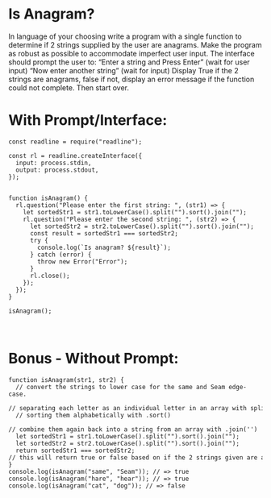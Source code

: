 # Is Anagram?

In language of your choosing write a program with a single function to determine if 2 strings supplied by the user are anagrams.  Make the program as robust as possible to accommodate imperfect user input.  The interface should prompt the user to:  “Enter a string and Press Enter”   (wait for user input)  “Now enter another string”  (wait for input)  Display True if the 2 strings are anagrams, false if not, display an error message if the function could not complete.    Then start over.

# With Prompt/Interface:
```
const readline = require("readline");

const rl = readline.createInterface({
  input: process.stdin,
  output: process.stdout,
});


function isAnagram() {
  rl.question("Please enter the first string: ", (str1) => {
    let sortedStr1 = str1.toLowerCase().split("").sort().join("");
    rl.question("Please enter the second string: ", (str2) => {
      let sortedStr2 = str2.toLowerCase().split("").sort().join("");
      const result = sortedStr1 === sortedStr2;
      try {
        console.log(`Is anagram? ${result}`);
      } catch (error) {
        throw new Error("Error");
      }
      rl.close();
    });
  });
}

isAnagram();
```

<br />

# Bonus - Without Prompt:
```
function isAnagram(str1, str2) {
  // convert the strings to lower case for the same and Seam edge-case.
  // separating each letter as an individual letter in an array with split("")
  // sorting them alphabetically with .sort()
  // combine them again back into a string from an array with .join('')
  let sortedStr1 = str1.toLowerCase().split("").sort().join("");
  let sortedStr2 = str2.toLowerCase().split("").sort().join("");
  return sortedStr1 === sortedStr2; // this will return true or false based on if the 2 strings given are anagrams.
}
console.log(isAnagram("same", "Seam")); // => true
console.log(isAnagram("hare", "hear")); // => true
console.log(isAnagram("cat", "dog")); // => false
```
